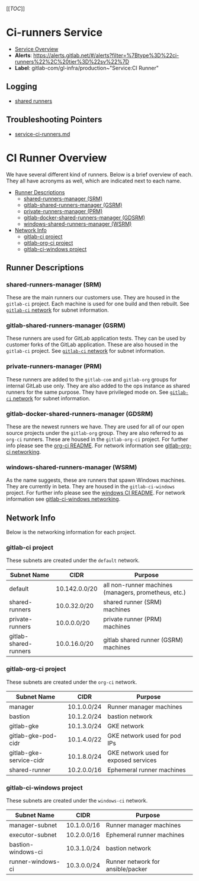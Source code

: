 <!-- MARKER: do not edit this section directly. Edit services/service-catalog.yml then run scripts/generate-docs -->
[[_TOC_]]

#  Ci-runners Service
* [Service Overview](https://dashboards.gitlab.net/d/ci-runners-main/ci-runners-overview)
* **Alerts**: https://alerts.gitlab.net/#/alerts?filter=%7Btype%3D%22ci-runners%22%2C%20tier%3D%22sv%22%7D
* **Label**: gitlab-com/gl-infra/production~"Service:CI Runner"

## Logging

* [shared runners](https://log.gprd.gitlab.net/goto/b9aed2474a7ffe194a10d4445a02893a)

## Troubleshooting Pointers

* [service-ci-runners.md](service-ci-runners.md)
<!-- END_MARKER -->

# CI Runner Overview

We have several different kind of runners. Below is a brief overview of each.
They all have acronyms as well, which are indicated next to each name.

- [Runner Descriptions](#runner-descriptions)
  - [shared-runners-manager (SRM)](#shared-runners-manager-srm)
  - [gitlab-shared-runners-manager (GSRM)](#gitlab-shared-runners-manager-gsrm)
  - [private-runners-manager (PRM)](#private-runners-manager-prm)
  - [gitlab-docker-shared-runners-manager (GDSRM)](#gitlab-docker-shared-runners-manager-gdsrm)
  - [windows-shared-runners-manager (WSRM)](#windows-shared-runners-manager-wsrm)
- [Network Info](#network-info)
  - [gitlab-ci project](#gitlab-ci-project)
  - [gitlab-org-ci project](#gitlab-org-ci-project)
  - [gitlab-ci-windows project](#gitlab-ci-windows-project)

## Runner Descriptions

### shared-runners-manager (SRM)

These are the main runners our customers use. They are housed in the `gitlab-ci` project.
Each machine is used for one build and then rebuilt. See [`gitlab-ci` network](#gitlab-ci-project)
for subnet information.

### gitlab-shared-runners-manager (GSRM)

These runners are used for GitLab application tests. They can be used by customer forks of the
GitLab application. These are also housed in the `gitlab-ci` project. See [`gitlab-ci` network](#gitlab-ci-project)
for subnet information.

### private-runners-manager (PRM)

These runners are added to the `gitlab-com` and `gitlab-org` groups for internal GitLab use
only. They are also added to the ops instance as shared runners for the same purpose. They
have privileged mode on. See [`gitlab-ci` network](#gitlab-ci-project) for subnet information.

### gitlab-docker-shared-runners-manager (GDSRM)

These are the newest runners we have. They are used for all of our open source projects under
the `gitlab-org` group. They are also referred to as `org-ci` runners. These are housed in the
`gitlab-org-ci` project. For further info please see the [org-ci README](./cicd/org-ci/README.md).
For network information see [gitlab-org-ci networking](#gitlab-org-ci-project).

### windows-shared-runners-manager (WSRM)

As the name suggests, these are runners that spawn Windows machines. They are currently in
beta. They are housed in the `gitlab-ci-windows` project. For further info please see the
[windows CI README](./cicd/windows/README.md). For network information see [gitlab-ci-windows networking](#gitlab-ci-windows-project).

## Network Info

Below is the networking information for each project.

### gitlab-ci project

These subnets are created under the `default` network.

| Subnet Name           | CIDR          | Purpose                                              |
| --------------------- | ------------- | ---------------------------------------------------- |
| default               | 10.142.0.0/20 | all non-runner machines (managers, prometheus, etc.) |
| shared-runners        | 10.0.32.0/20  | shared runner (SRM) machines                         |
| private-runners       | 10.0.0.0/20   | private runner (PRM) machines                        |
| gitlab-shared-runners | 10.0.16.0/20  | gitlab shared runner (GSRM) machines                 |

### gitlab-org-ci project

These subnets are created under the `org-ci` network.

| Subnet Name             | CIDR        | Purpose                               |
| ----------------------- | ----------- | ------------------------------------- |
| manager                 | 10.1.0.0/24 | Runner manager machines               |
| bastion                 | 10.1.2.0/24 | bastion network                       |
| gitlab-gke              | 10.1.3.0/24 | GKE network                           |
| gitlab-gke-pod-cidr     | 10.1.4.0/22 | GKE network used for pod IPs          |
| gitlab-gke-service-cidr | 10.1.8.0/24 | GKE network used for exposed services |
| shared-runner           | 10.2.0.0/16 | Ephemeral runner machines             |

### gitlab-ci-windows project

These subnets are created under the `windows-ci` network.

| Subnet Name        | CIDR        | Purpose                           |
| ------------------ | ----------- | --------------------------------- |
| manager-subnet     | 10.1.0.0/16 | Runner manager machines           |
| executor-subnet    | 10.2.0.0/16 | Ephemeral runner machines         |
| bastion-windows-ci | 10.3.1.0/24 | bastion network                   |
| runner-windows-ci  | 10.3.0.0/24 | Runner network for ansible/packer |


<!-- ## Summary -->

<!-- ## Architecture -->

<!-- ## Performance -->

<!-- ## Scalability -->

<!-- ## Availability -->

<!-- ## Durability -->

<!-- ## Security/Compliance -->

<!-- ## Monitoring/Alerting -->

<!-- ## Links to further Documentation -->
